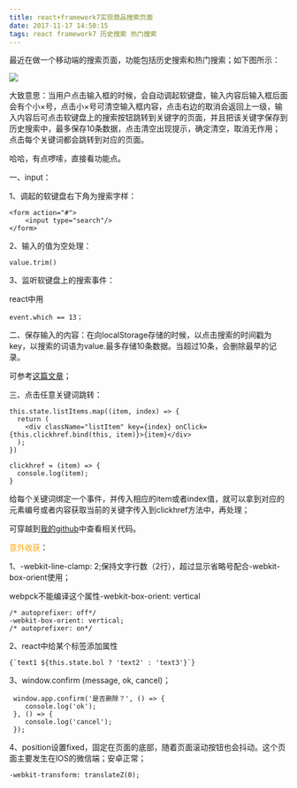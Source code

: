 ```yaml
---
title: react+framework7实现商品搜索页面
date: 2017-11-17 14:50:15
tags: react framework7 历史搜索 热门搜索
---
```

最近在做一个移动端的搜索页面，功能包括历史搜索和热门搜索；如下图所示：

![](https://wx3.sinaimg.cn/mw690/006vSKfZgy1fll3jjb3zcj30980fi0sl.jpg)

大致意思：当用户点击输入框的时候，会自动调起软键盘，输入内容后输入框后面会有个小×号，点击小×号可清空输入框内容，点击右边的取消会返回上一级，输入内容后可点击软键盘上的搜索按钮跳转到关键字的页面，并且把该关键字保存到历史搜索中，最多保存10条数据，点击清空出现提示，确定清空，取消无作用；点击每个关键词都会跳转到对应的页面。

哈哈，有点啰嗦，直接看功能点。

一、input：
	
1、调起的软键盘右下角为搜索字样：

	<form action="#">
		<input type="search"/>
	</form>

2、输入的值为空处理：

	value.trim()

3、监听软键盘上的搜索事件：

react中用

	event.which == 13；

二、保存输入的内容：在向localStorage存储的时候，以点击搜索的时间戳为key，以搜索的词语为value.最多存储10条数据。当超过10条，会删除最早的记录。

可参考[这篇文章](http://www.cnblogs.com/hjptopshow/p/6694467.html)；

三、点击任意关键词跳转：

	this.state.listItems.map((item, index) => {
      return (
        <div className="listItem" key={index} onClick={this.clickhref.bind(this, item)}>{item}</div>
      );
    })

	clickhref = (item) => {
      console.log(item);
    }

给每个关键词绑定一个事件，并传入相应的item或者index值，就可以拿到对应的元素编号或者内容获取当前的关键字传入到clickhref方法中，再处理；

可穿越到[我的github](https://github.com/genhaodegenhao/hotgood)中查看相关代码。

<span style="color:orange">意外收获</span>：

1、-webkit-line-clamp: 2;保持文字行数（2行），超过显示省略号配合-webkit-box-orient使用；

webpck不能编译这个属性-webkit-box-orient: vertical

	/* autoprefixer: off*/
	-webkit-box-orient: vertical;
	/* autoprefixer: on*/

2、react中给某个标签添加属性
	
	{`text1 ${this.state.bol ? 'text2' : 'text3'}`}

3、window.confirm (message, ok, cancel)；

	 window.app.confirm('是否删除？', () => {
     	console.log('ok');
	 }, () => {
	    console.log('cancel');
	 });

4、position设置fixed，固定在页面的底部，随着页面滚动按钮也会抖动。这个页面主要发生在IOS的微信端；安卓正常；

	-webkit-transform: translateZ(0);